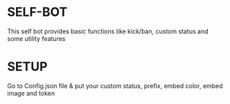 # SELF-BOT
This self bot provides basic functions like kick/ban, custom status and some utility features

# SETUP
Go to Config.json file & put your custom status, prefix, embed color, embed image and token
